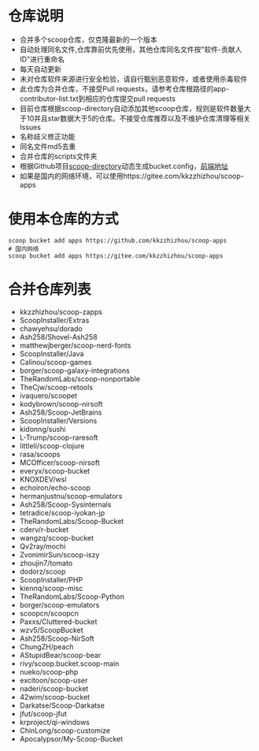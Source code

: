 # 仓库说明

- 合并多个scoop仓库，仅克隆最新的一个版本
- 自动处理同名文件,仓库靠前优先使用，其他仓库同名文件按"软件-贡献人ID"进行重命名
- 每天自动更新
- 未对仓库软件来源进行安全检验，请自行甄别恶意软件，或者使用杀毒软件
- 此仓库为合并仓库，不接受Pull requests，请参考仓库根路径的app-contributor-list.txt到相应的仓库提交pull requests
- 目前仓库根据scoop-directory自动添加其他scoop仓库，规则是软件数量大于10并且star数据大于5的仓库。不接受仓库推荐以及不维护仓库清理等相关Issues
- 名称歧义修正功能
- 同名文件md5去重
- 合并仓库的scripts文件夹
- 根据Github项目[scoop-directory](https://github.com/rasa/scoop-directory)动态生成bucket.config，[前端地址](https://rasa.github.io/scoop-directory/)
- 如果是国内的网络环境，可以使用https://gitee.com/kkzzhizhou/scoop-apps

# 使用本仓库的方式

```
scoop bucket add apps https://github.com/kkzzhizhou/scoop-apps
# 国内网络
scoop bucket add apps https://gitee.com/kkzzhizhou/scoop-apps
```

# 合并仓库列表

- kkzzhizhou/scoop-zapps
- ScoopInstaller/Extras
- chawyehsu/dorado
- Ash258/Shovel-Ash258
- matthewjberger/scoop-nerd-fonts
- ScoopInstaller/Java
- Calinou/scoop-games
- borger/scoop-galaxy-integrations
- TheRandomLabs/scoop-nonportable
- TheCjw/scoop-retools
- ivaquero/scoopet
- kodybrown/scoop-nirsoft
- Ash258/Scoop-JetBrains
- ScoopInstaller/Versions
- kidonng/sushi
- L-Trump/scoop-raresoft
- littleli/scoop-clojure
- rasa/scoops
- MCOfficer/scoop-nirsoft
- everyx/scoop-bucket
- KNOXDEV/wsl
- echoiron/echo-scoop
- hermanjustnu/scoop-emulators
- Ash258/Scoop-Sysinternals
- tetradice/scoop-iyokan-jp
- TheRandomLabs/Scoop-Bucket
- cderv/r-bucket
- wangzq/scoop-bucket
- Qv2ray/mochi
- ZvonimirSun/scoop-iszy
- zhoujin7/tomato
- dodorz/scoop
- ScoopInstaller/PHP
- kiennq/scoop-misc
- TheRandomLabs/Scoop-Python
- borger/scoop-emulators
- scoopcn/scoopcn
- Paxxs/Cluttered-bucket
- wzv5/ScoopBucket
- Ash258/Scoop-NirSoft
- ChungZH/peach
- AStupidBear/scoop-bear
- rivy/scoop.bucket.scoop-main
- nueko/scoop-php
- excitoon/scoop-user
- naderi/scoop-bucket
- 42wim/scoop-bucket
- Darkatse/Scoop-Darkatse
- jfut/scoop-jfut
- krproject/qi-windows
- ChinLong/scoop-customize
- Apocalypsor/My-Scoop-Bucket
